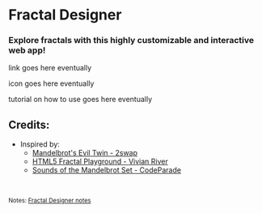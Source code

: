 # Fractal Designer

### Explore fractals with this highly customizable and interactive web app!

link goes here eventually

icon goes here eventually

tutorial on how to use goes here eventually

## Credits:

* Inspired by: 
  * [Mandelbrot's Evil Twin - 2swap](https://www.youtube.com/watch?v=Ed1gsyxxwM0)
  * [HTML5 Fractal Playground - Vivian River](https://vivianriver.github.io/HTML5_Fractal_Playground/)
  * [Sounds of the Mandelbrot Set - CodeParade](https://www.youtube.com/watch?v=GiAj9WW1OfQ)

<br>

<sub>Notes: [Fractal Designer notes](https://docs.google.com/document/d/13tithOCH7woGWPm8fSwfKxqKwVKlFpPNgDcpjn5IUss/edit?usp=sharing)</sub>